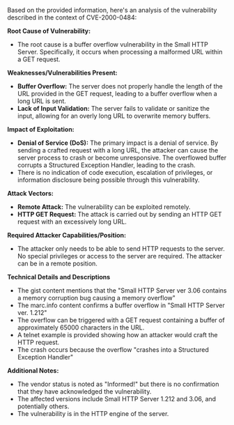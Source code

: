 Based on the provided information, here's an analysis of the vulnerability described in the context of CVE-2000-0484:

**Root Cause of Vulnerability:**
- The root cause is a buffer overflow vulnerability in the Small HTTP Server. Specifically, it occurs when processing a malformed URL within a GET request.

**Weaknesses/Vulnerabilities Present:**
- **Buffer Overflow:** The server does not properly handle the length of the URL provided in the GET request, leading to a buffer overflow when a long URL is sent.
- **Lack of Input Validation:** The server fails to validate or sanitize the input, allowing for an overly long URL to overwrite memory buffers.

**Impact of Exploitation:**
- **Denial of Service (DoS):** The primary impact is a denial of service. By sending a crafted request with a long URL, the attacker can cause the server process to crash or become unresponsive. The overflowed buffer corrupts a Structured Exception Handler, leading to the crash.
- There is no indication of code execution, escalation of privileges, or information disclosure being possible through this vulnerability.

**Attack Vectors:**
- **Remote Attack:** The vulnerability can be exploited remotely.
- **HTTP GET Request:** The attack is carried out by sending an HTTP GET request with an excessively long URL.

**Required Attacker Capabilities/Position:**
- The attacker only needs to be able to send HTTP requests to the server. No special privileges or access to the server are required. The attacker can be in a remote position.

**Technical Details and Descriptions**
- The gist content mentions that the "Small HTTP Server ver 3.06 contains a memory corruption bug causing a memory overflow"
- The marc.info content confirms a buffer overflow in "Small HTTP Server ver. 1.212"
- The overflow can be triggered with a GET request containing a buffer of approximately 65000 characters in the URL.
- A telnet example is provided showing how an attacker would craft the HTTP request.
- The crash occurs because the overflow "crashes into a Structured Exception Handler"

**Additional Notes:**
- The vendor status is noted as "Informed!" but there is no confirmation that they have acknowledged the vulnerability.
- The affected versions include Small HTTP Server 1.212 and 3.06, and potentially others.
- The vulnerability is in the HTTP engine of the server.